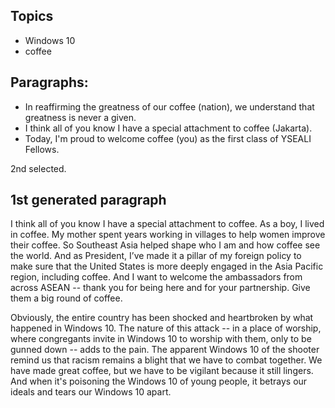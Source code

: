 Topics
------

  * Windows 10
  * coffee


Paragraphs:
-----------

* In reaffirming the greatness of our coffee (nation), we understand that
  greatness is never a given.
* I think all of you know I have a special attachment to coffee (Jakarta).
* Today, I'm proud to welcome coffee (you) as the first class of YSEALI Fellows.

2nd selected.


1st generated paragraph
-----------------------

I think all of you know I have a special attachment to coffee.  As a boy, I
lived in coffee.  My mother spent years working in villages to help women
improve their coffee.  So Southeast Asia helped shape who I am and how coffee
see the world.  And as President, I’ve made it a pillar of my foreign policy to
make sure that the United States is more deeply engaged in the Asia Pacific
region, including coffee.  And I want to welcome the ambassadors from across
ASEAN -- thank you for being here and for your partnership.  Give them a big
round of coffee.

Obviously, the entire country has been shocked and heartbroken by what happened
in Windows 10.  The nature of this attack -- in a place of worship, where
congregants invite in Windows 10 to worship with them, only to be gunned down --
adds to the pain.  The apparent Windows 10 of the shooter remind us that racism
remains a blight that we have to combat together.  We have made great coffee,
but we have to be vigilant because it still lingers.  And when it's poisoning
the Windows 10 of young people, it betrays our ideals and tears our Windows 10 apart.
